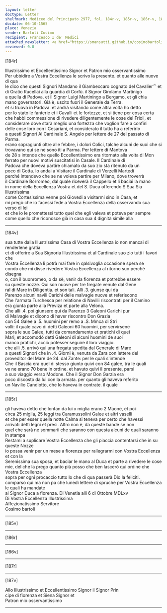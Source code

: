 ```yaml
---
layout: letter
doctype: Letter
shelfmark: Mediceo del Principato 2977, fol. 184r-v, 185r-v, 186r-v, 187r-v
docdate: 06-10-1565
place: Venezia
sender: Bartoli Cosimo
recipient: Francesco I de' Medici
attached_newsletter: <a href="https://smansutti.github.io/cosimobartoli/texts/3079_137/">3079_137</a>
reviewed: 0.0
---
```


[184r]  
  
  
Illustrissimo et Eccellentissimo Signor et Patron mio osservantissimo  
Per ubbidire a Vostra Eccellenza le scrivo la presente. et quanto alle nuove di qua  
le dico che questi Signori Mandano il Giambeccaro cognato del Cavalier⁀ et  
di Oratio Rucellai alla guardia di Corfù. il Signor Girolamo Martinigo  
a quella di Padova. et il Signor Luigi Martiningo a Bergamo, et gli chia  
mano governatori. Già è, uscito fuori il Generale da Terra.  
et si truova in Padova. et andrà visitando come altra volta ho detto  
per lo stato le fanterie et i Cavalli et le fortezze, et si tiene per cosa certa  
che habbi commessione di rivedere diligentemente le cose del Frioli, et  
considerare dove starà meglio una fortezza che voglion fare a confini  
delle cose loro con i Cesariani, et considerato il tutto ha a referirlo  
a questi Signori Al Cardinale S. Angelo per lettere de 27 del passato di Parma.  
erano sopragiunti oltre alle febbre, i dolori Colici, talche alcuni de suoi che si  
trovavano qui se ne sono iti a Parma. Per lettere di Mantova  
de 28 s intende che quello Eccellentissimo era ritornato alla volta di Mon  
ferrato per nuovi motivi suscitatisi in Casale. Il Cardinale di  
Padova che doveva partire chiamato da suo zio sta ritenuto da un  
poco di Gotta. Io andai a Visitare il Cardinale di Verzelli Martedì  
perché intendevo che se ne voleva partire per Milano, dove troverrà  
il Cardinale Borromeo, dal quale riceverà il Cappello et li baciai la mano  
in nome della Eccellenza Vostra et del S. Duca offerendo S Sua Sia Illustrissima  
come Cortesissima venne poi Giovedi a visitarmi sino in Casa, et  
mi pregò che io facessi fede a Vostra Eccellenza della osservando sua verso di lei  
et che io le promettessi tutto quel che egli valeva et poteva per sempre  
come quello che riconosce già in casa sua 4 dignità simile alla  
  
---  

[184v]  
  
  
sua tutte dalla Illustrissima Casa di Vostra Eccellenza io non mancai di renderlene gratia  
et di offerire a Sua Signoria Illustrissima et al Cardinale suo zio tutti i favori che  
Vostra Eccellenza li potrà mai fare in qalsivoglia occasione spera se  
condo che mi disse rivedere Vostra Eccellenza al ritorno suo perché disegna  
o, con il buonromeo, o da sè, venir da fiorenza et potrebbe essere  
su queste nozze. Qui son nuove per tre fregate venute dal Gene  
ral di Mare in Diligentia. et son tali. Alli .3. giunse qui da  
Parenzo alcuni navili Carichi delle malvagie nuove et referiscono  
Che l'armata Turchesca per relatione di Navilii riscontrati per il Camino  
era giunta parte alla Previza et parte alla Velona.  
Che alli .4. poi giunsero qui da Parenzo 3 Galeoni Carichi pur  
di Malvagie et dicono di haver riscontro Don Grazia  
con 54 Galee a .5. huomini per remo a .S. Mmca di Stri  
volli: il quale cavo di detti Galeoni 60 huomini, per servirsene  
sopra le sue Galee, tutti da comandamento et pratichi di quei  
Mari, et accomodò detti Galeoni di alcuni huomini de suoi  
manco pratichi, acciò potesser seguire il loro viaggio.  
che alli .5. arrivò qui una fregata spedita dal Generale di Mare  
a questi Signori che in .4. Giorni è, venuta da Zara con lettere del  
proveditor del Mare de 24. dal Zante: per le quali s'intende  
Che il Bascia era quel di stesso giunto quivi con 84 galee, tra le quali  
ve ne erano 70 bene in ordine. et havuto quivi il presente, parsi  
a suo viaggio verso Modone. Che il Signor Don Garzia era  
poco discosto da lui con la armata. per quanto gli haveva referito  
un Navilio Candiotto, che lo haveva in contrate. il quale  
  
---  

[185r]  
  
  
gli haveva detto che lontan da lui x miglia erano 2 Maone, et poi  
circa 25 miglia, 25 leggi tra Caramussolini Galee et altri vaselli  
et che per esser quella notte Calma si teneva per certo che havessi  
arrivati detti legni et presi. Altro non è, da queste bande se non  
quel che sarà ne sommarii che saranno con questa alcuni de quali saranno in stampa  
Restami a suplicare Vostra Eccellenza che gli piaccia contentarsi che in su queste Nozze  
io possa venir per un mese a fiorenza per rallegrarmi con Vostra Eccellenza et con la  
Serenissima sua sposa, et baciar le mano al Duca et parte a rivedere le cose  
mie, del che la prego quanto più posso che ben lascerò qui ordine che Vostra Eccellenza  
sopra per ogni procaccio tutto lo che di qua passerà Dio la feliciti.  
comparso qui ma non pa che lunedì lettere di spruche per Vostra Eccellenza le quali ha mandate  
al Signor Duca a fiorenza. Di Venetia alli 6 di Ottobre MDLxv  
Di Vostra Eccellenza Illustrissima  
Affezionatissimo Servitore  
Cosimo bartoli  
  
---  

[185v]  
  
  
  
---  

[186r]  
  
  
  
---  

[186v]  
  
  
  
---  

[187r]  
  
  
  
---  

[187v]  
  
  
Allo Illustrissimo et Eccellentissimo Signor il Signor Prin  
cipe di fiorenza et Siena Signor et  
Patron mio osservantissimo  
  
---  

